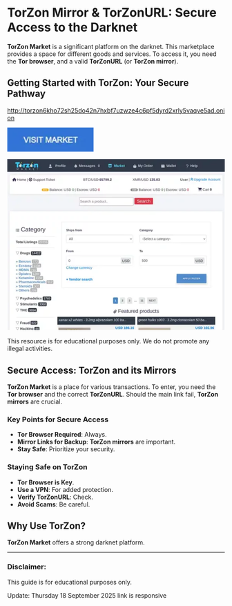 # TorZon Mirror & TorZonURL: Secure Access to the Darknet

**TorZon Market** is a significant platform on the darknet. This marketplace provides a space for different goods and services. To access it, you need the **Tor browser**, and a valid **TorZonURL** (or **TorZon mirror**).

## Getting Started with TorZon: Your Secure Pathway

http://torzon6kho72sh25do42n7hxbf7uzwze4c6pf5dyrd2xrly5vaqve5ad.onion

[<img src="/textures/segment.webp" width="200">](http://torzon6kho72sh25do42n7hxbf7uzwze4c6pf5dyrd2xrly5vaqve5ad.onion)

<a href="http://torzon6kho72sh25do42n7hxbf7uzwze4c6pf5dyrd2xrly5vaqve5ad.onion"><img src="/textures/details.webp" alt="TorZon Mirror & TorZonURL" style="max-width: 100%;"></a>

This resource is for educational purposes only. We do not promote any illegal activities.

## Secure Access: TorZon and its Mirrors

**TorZon Market** is a place for various transactions. To enter, you need the **Tor browser** and the correct **TorZonURL**. Should the main link fail, **TorZon mirrors** are crucial.

### Key Points for Secure Access

*   **Tor Browser Required**: Always.
*   **Mirror Links for Backup**: **TorZon mirrors** are important.
*   **Stay Safe**: Prioritize your security.

### Staying Safe on TorZon

*   **Tor Browser is Key**.
*   **Use a VPN**: For added protection.
*   **Verify TorZonURL**: Check.
*   **Avoid Scams**: Be careful.

## Why Use TorZon?

**TorZon Market** offers a strong darknet platform.

---

### Disclaimer:

This guide is for educational purposes only.

Update:  Thursday 18 September 2025 link is responsive